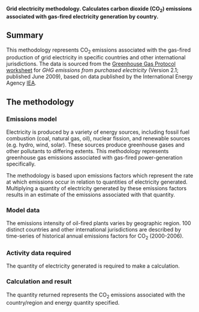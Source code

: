 **Grid electricity methodology. Calculates carbon dioxide (CO<sub>2</sub>)
emissions associated with gas-fired electricity generation by country.**

## Summary

This methodology represents CO<sub>2</sub> emissions associated with the
gas-fired production of grid electricity in specific countries and other
international jurisdictions. The data is sourced from the [Greenhouse
Gas Protocol](Greenhouse_Gas_Protocol)
[worksheet](http://www.ghgprotocol.org/calculation-tools/all-tools) for
*GHG emissions from purchased electricity* (Version 2.1; published June
2009), based on data published by the International Energy Agency
[IEA](http://www.iea.org/index.asp).

## The methodology

### Emissions model

Electricity is produced by a variety of energy sources, including fossil
fuel combustion (coal, natural gas, oil), nuclear fission, and renewable
sources (e.g. hydro, wind, solar). These sources produce greenhouse
gases and other pollutants to differing extents. This methodology
represents greenhouse gas emissions associated with gas-fired
power-generation specifically.

The methodology is based upon emissions factors which represent the rate
at which emissions occur in relation to quantities of electricity
generated. Multiplying a quantity of electricity generated by these
emissions factors results in an estimate of the emissions associated
with that quantity.

### Model data

The emissions intensity of oil-fired plants varies by geographic region.
100 distinct countries and other international jurisdictions are
described by time-series of historical annual emissions factors for
CO<sub>2</sub> (2000-2006).

### Activity data required

The quantity of electricity generated is required to make a calculation.

### Calculation and result

The quantity returned represents the CO<sub>2</sub> emissions associated with
the country/region and energy quantity specified.
